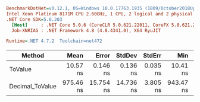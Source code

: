 ``` ini

BenchmarkDotNet=v0.12.1, OS=Windows 10.0.17763.1935 (1809/October2018Update/Redstone5)
Intel Xeon Platinum 8171M CPU 2.60GHz, 1 CPU, 2 logical and 2 physical cores
.NET Core SDK=5.0.203
  [Host]     : .NET Core 5.0.6 (CoreCLR 5.0.621.22011, CoreFX 5.0.621.22011), X64 RyuJIT
  Job-XNRIAG : .NET Framework 4.8 (4.8.4341.0), X64 RyuJIT

Runtime=.NET 4.7.2  Toolchain=net472  

```
|          Method |      Mean |     Error |    StdDev |   StdErr |       Min |       Max |    Median | Ratio | MannWhitney(5%) | RatioSD |
|---------------- |----------:|----------:|----------:|---------:|----------:|----------:|----------:|------:|---------------- |--------:|
|         ToValue |  10.57 ns |  0.146 ns |  0.136 ns | 0.035 ns |  10.41 ns |  10.82 ns |  10.54 ns |  1.00 |            Base |    0.00 |
| Decimal_ToValue | 975.46 ns | 15.754 ns | 14.736 ns | 3.805 ns | 943.47 ns | 994.64 ns | 978.28 ns | 92.28 |          Slower |    1.96 |
